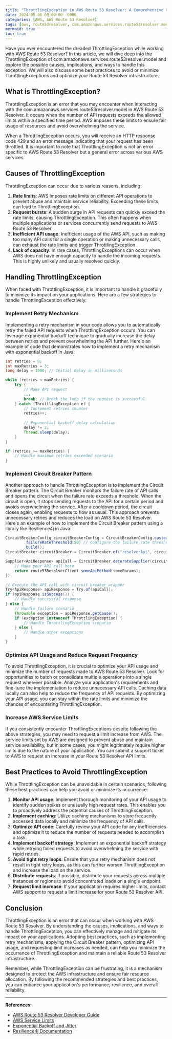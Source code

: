 ```yaml
---
title: "ThrottlingException in AWS Route 53 Resolver: A Comprehensive Guide"
date: 2024-05-06 09:00:00 -0000
categories: [AWS, AWS Route 53 Resolver]
tags: [aws, route53resolver, com.amazonaws.services.route53resolver.model]
mermaid: true
toc: true
---
```



Have you ever encountered the dreaded ThrottlingException while working with AWS Route 53 Resolver? In this article, we will dive deep into the ThrottlingException of com.amazonaws.services.route53resolver.model and explore the possible causes, implications, and ways to handle this exception. We will also discuss some best practices to avoid or minimize ThrottlingExceptions and optimize your Route 53 Resolver infrastructure.

## What is ThrottlingException?

ThrottlingException is an error that you may encounter when interacting with the com.amazonaws.services.route53resolver.model in AWS Route 53 Resolver. It occurs when the number of API requests exceeds the allowed limits within a specified time period. AWS imposes these limits to ensure fair usage of resources and avoid overwhelming the service.

When a ThrottlingException occurs, you will receive an HTTP response code 429 and an error message indicating that your request has been throttled. It is important to note that ThrottlingException is not an error specific to AWS Route 53 Resolver but a general error across various AWS services.

## Causes of ThrottlingException

ThrottlingException can occur due to various reasons, including:

1. **Rate limits**: AWS imposes rate limits on different API operations to prevent abuse and maintain service reliability. Exceeding these limits can lead to ThrottlingException.
2. **Request bursts**: A sudden surge in API requests can quickly exceed the rate limits, causing ThrottlingException. This often happens when multiple applications or services concurrently send requests to AWS Route 53 Resolver.
3. **Inefficient API usage**: Inefficient usage of the AWS API, such as making too many API calls for a single operation or making unnecessary calls, can exhaust the rate limits and trigger ThrottlingException.
4. **Lack of capacity**: In rare cases, ThrottlingExceptions can occur when AWS does not have enough capacity to handle the incoming requests. This is highly unlikely and usually resolved quickly.

## Handling ThrottlingException

When faced with ThrottlingException, it is important to handle it gracefully to minimize its impact on your applications. Here are a few strategies to handle ThrottlingException effectively:

### Implement Retry Mechanism

Implementing a retry mechanism in your code allows you to automatically retry the failed API requests when ThrottlingException occurs. You can leverage exponential backoff technique to gradually increase the delay between retries and prevent overwhelming the API further. Here's an example of code that demonstrates how to implement a retry mechanism with exponential backoff in Java:

```java
int retries = 0;
int maxRetries = 3;
long delay = 1000; // Initial delay in milliseconds

while (retries < maxRetries) {
    try {
        // Make API request
        ...
        break; // Break the loop if the request is successful
    } catch (ThrottlingException e) {
        // Increment retries counter
        retries++;
        
        // Exponential backoff delay calculation
        delay *= 2;
        Thread.sleep(delay);
    }
}

if (retries >= maxRetries) {
    // Handle maximum retries exceeded scenario
}
```

### Implement Circuit Breaker Pattern

Another approach to handle ThrottlingException is to implement the Circuit Breaker pattern. The Circuit Breaker monitors the failure rate of API calls and opens the circuit when the failure rate exceeds a threshold. When the circuit is open, it stops sending requests to the API for a certain period and avoids overwhelming the service. After a cooldown period, the circuit closes again, enabling requests to flow as usual. This approach prevents unnecessary retries and reduces the load on AWS Route 53 Resolver. Here's an example of how to implement the Circuit Breaker pattern using a library like Resilience4j in Java:

```java
CircuitBreakerConfig circuitBreakerConfig = CircuitBreakerConfig.custom()
        .failureRateThreshold(50) // Configure the failure rate threshold
        .build();
CircuitBreaker circuitBreaker = CircuitBreaker.of("resolverApi", circuitBreakerConfig);

Supplier<ApiResponse> apiCall = CircuitBreaker.decorateSupplier(circuitBreaker, () -> {
    // Make your API call here
    return route53ResolverClient.someApiMethod(someParams);
});

// Execute the API call with circuit breaker wrapper
Try<ApiResponse> apiResponse = Try.of(apiCall);
if (apiResponse.isSuccess()) {
    // Handle successful response
} else {
    // Handle failure scenario
    Throwable exception = apiResponse.getCause();
    if (exception instanceof ThrottlingException) {
        // Handle ThrottlingException scenario
    } else {
        // Handle other exceptions
    }
}
```

### Optimize API Usage and Reduce Request Frequency

To avoid ThrottlingException, it is crucial to optimize your API usage and minimize the number of requests made to AWS Route 53 Resolver. Look for opportunities to batch or consolidate multiple operations into a single request wherever possible. Analyze your application's requirements and fine-tune the implementation to reduce unnecessary API calls. Caching data locally can also help to reduce the frequency of API requests. By optimizing your API usage, you can stay within the rate limits and minimize the chances of encountering ThrottlingException.

### Increase AWS Service Limits

If you consistently encounter ThrottlingExceptions despite following the above strategies, you may need to request a limit increase from AWS. The service limits set by AWS are designed to prevent abuse and maintain service availability, but in some cases, you might legitimately require higher limits due to the nature of your application. You can submit a support ticket to AWS to request an increase in your Route 53 Resolver API limits.

## Best Practices to Avoid ThrottlingException

While ThrottlingException can be unavoidable in certain scenarios, following these best practices can help you avoid or minimize its occurrence:

1. **Monitor API usage**: Implement thorough monitoring of your API usage to identify sudden spikes or unusually high request rates. This enables you to proactively address the potential causes of ThrottlingException.
2. **Implement caching**: Utilize caching mechanisms to store frequently accessed data locally and minimize the frequency of API calls.
3. **Optimize API code**: Carefully review your API code for any inefficiencies and optimize it to reduce the number of requests needed to accomplish a task.
4. **Implement backoff strategy**: Implement an exponential backoff strategy while retrying failed requests to avoid overwhelming the service with rapid retries.
5. **Avoid tight retry loops**: Ensure that your retry mechanism does not result in tight retry loops, as this can further worsen ThrottlingException and increase the load on the service.
6. **Distribute requests**: If possible, distribute your requests across multiple instances or regions to avoid concentrated loads on a single endpoint.
7. **Request limit increase**: If your application requires higher limits, contact AWS support to request a limit increase for your Route 53 Resolver API.

## Conclusion

ThrottlingException is an error that can occur when working with AWS Route 53 Resolver. By understanding the causes, implications, and ways to handle ThrottlingException, you can effectively manage and mitigate its impact on your applications. Adopting best practices, such as implementing retry mechanisms, applying the Circuit Breaker pattern, optimizing API usage, and requesting limit increases as needed, can help you minimize the occurrence of ThrottlingException and maintain a reliable Route 53 Resolver infrastructure.

Remember, while ThrottlingException can be frustrating, it is a mechanism designed to protect the AWS infrastructure and ensure fair resource allocation. By following the recommended strategies and best practices, you can enhance your application's performance, resilience, and overall reliability.

---

**References**:

- [AWS Route 53 Resolver Developer Guide](https://docs.aws.amazon.com/Route53/latest/APIReference/API_Operations_Amazon_Route_53Resolver.html)
- [AWS Service Limits](https://docs.aws.amazon.com/general/latest/gr/aws_service_limits.html)
- [Exponential Backoff and Jitter](https://aws.amazon.com/blogs/architecture/exponential-backoff-and-jitter/)
- [Resilience4j Documentation](https://resilience4j.readme.io/docs)